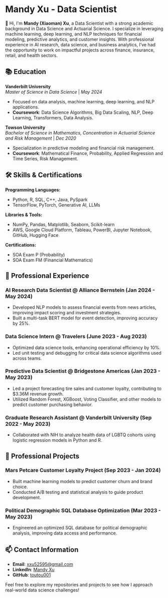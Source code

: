 # Mandy Xu - Data Scientist

👋 Hi, I'm **Mandy (Xiaoman) Xu**, a Data Scientist with a strong academic background in Data Science and Actuarial Science. I specialize in leveraging machine learning, deep learning, and NLP techniques for financial modeling, predictive analytics, and customer insights. With professional experience in AI research, data science, and business analytics, I’ve had the opportunity to work on impactful projects across finance, insurance, retail, and health sectors.

## 📚 Education

**Vanderbilt University**  
*Master of Science in Data Science* | *May 2024*  
- Focused on data analysis, machine learning, deep learning, and NLP applications.
- **Coursework**: Data Science Algorithms, Big Data Scaling, NLP, Deep Learning, Transformers, Data Analysis.

**Towson University**  
*Bachelor of Science in Mathematics, Concentration in Actuarial Science and Risk Management* | *Dec 2020*  
- Specialization in predictive modeling and financial risk management.
- **Coursework**: Mathematical Finance, Probability, Applied Regression and Time Series, Risk Management.

## 🛠 Skills & Certifications

**Programming Languages:**  
- Python, R, SQL, C++, Java, PySpark  
- TensorFlow, PyTorch, Generative AI, LLMs

**Libraries & Tools:**  
- NumPy, Pandas, Matplotlib, Seaborn, Scikit-learn  
- AWS, Google Cloud Platform, Tableau, PowerBI, Jupyter Notebook, GitHub, Hugging Face

**Certifications:**  
- SOA Exam P (Probability)  
- SOA Exam FM (Financial Mathematics)

## 💼 Professional Experience

### AI Research Data Scientist @ Alliance Bernstein (Jan 2024 - May 2024)  
- Developed NLP models to assess financial events from news articles, improving impact scoring and investment strategies.
- Built a multi-task BERT model for event detection, improving accuracy by 25%.

### Data Science Intern @ Travelers (June 2023 - Aug 2023)  
- Optimized data science tools, enhancing operational efficiency by 10%.
- Led unit testing and debugging for critical data science algorithms used across teams.

### Predictive Data Scientist @ Bridgestone Americas (Jan 2023 - May 2023)  
- Led a project forecasting tire sales and customer loyalty, contributing to $3.36M revenue growth.
- Utilized Random Forest, XGBoost, Voting Classifier, and other models to predict customer purchasing behavior.

### Graduate Research Assistant @ Vanderbilt University (Sep 2022 - May 2023)  
- Collaborated with NIH to analyze health data of LGBTQ cohorts using logistic regression models in Python and R.

## 🔬 Professional Projects

### Mars Petcare Customer Loyalty Project (Sep 2023 - Jan 2024)  
- Built machine learning models to predict customer churn and brand choice.
- Conducted A/B testing and statistical analysis to guide product development.

### Political Demographic SQL Database Optimization (Mar 2023 - May 2023)  
- Engineered an optimized SQL database for political demographic analysis, improving data access and performance.

## 📫 Contact Information

- **Email**: xxu52595@gmail.com  
- **LinkedIn**: [Mandy Xu](https://www.linkedin.com/in/mandy-xu-1a42321ba/)  
- **GitHub**: [toutou001](https://github.com/toutou001)  

Feel free to explore my repositories and projects to see how I approach real-world data science challenges!

